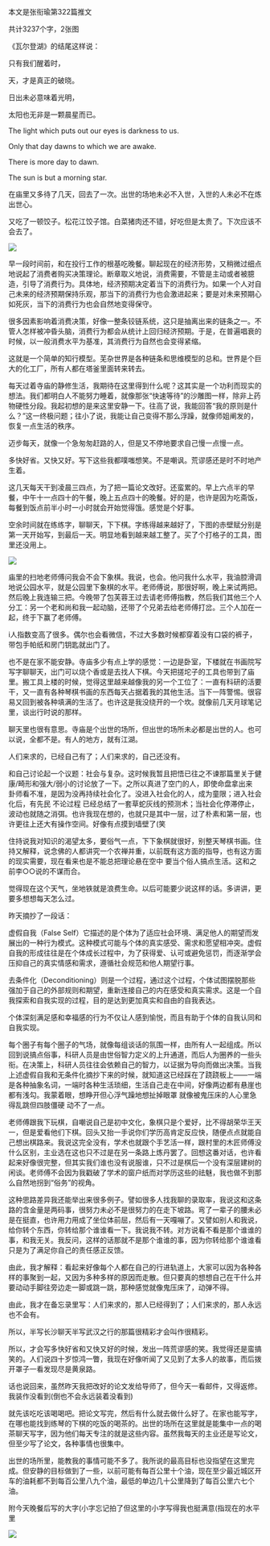 本文是张衔瑜第322篇推文

共计3237个字，2张图

《瓦尔登湖》的结尾这样说：

只有我们醒着时，

天，才是真正的破晓。

日出未必意味着光明，

太阳也无非是一颗晨星而已。

The light which puts out our eyes is darkness to us.

Only that day dawns to which we are awake.

There is more day to dawn.

The sun is but a morning star.

在庙里又多待了几天，回去了一次。出世的场地未必不入世，入世的人未必不在炼出世心。

又吃了一顿饺子。松花江饺子馆。白菜猪肉还不错，好吃但是太贵了。下次应该不会去了。

![](./images/img_001.jpeg)

早一段时间前，和在投行工作的根基吃晚餐。聊起现在的经济形势，又稍微过细点地说起了消费者购买决策理论。断章取义地说，消费需要，不管是主动或者被臆造，引导了消费行为。具体地，经济预期决定着当下的消费行为。如果一个人对自己未来的经济预期保持乐观，那当下的消费行为也会激进起来；要是对未来预期心如死灰，当下的消费行为也会自然地变得保守。

很多因素影响着消费决策，好像一整条铰链系统，这只是抽离出来的链条之一。不管人怎样被冲昏头脑，消费行为都会从统计上回归经济预期。于是，在普遍唱衰的时候，以一般消费水平为基准，其消费行为自然也会变得紧缩。

这就是一个简单的知行模型。芜杂世界是各种链条和思维模型的总和。世界是个巨大的化工厂，所有人都在塔釜里面转来转去。

每天过着寺庙的静修生活，我期待在这里得到什么呢？这其实是一个功利而现实的想法。我们都明白人不能努力睡着，就像那张“快速等待”的沙雕图一样，除非上药物硬性分段。我起初想的是来这里安静一下。往高了说，我能回答“我的原则是什么？”这一终极问题；往小了说，我能让自己变得不那么浮躁，就像师姐阐发的，恢复一点生活的秩序。

迈步每天，就像一个急匆匆赶路的人，但是又不停地要求自己慢一点慢一点。

多快好省。又快又好。写下这些我都噗嗤想笑。不是嘲讽。荒谬感还是时不时地产生着。

这几天每天干到凌晨三四点，为了把一篇论文改好。还蛮累的。早上六点半的早餐，中午十一点四十的午餐，晚上五点四十的晚餐。好的是，也许是因为吃斋饭，每餐到饭点前半小时一小时就会开始觉得饿。感觉是个好事。

空余时间就在练练字，聊聊天，下下棋。字练得越来越好了，下图的赤壁赋分别是第一天开始写，到最后一天。明显地看到越来越工整了。买了个打格子的工具，图里还没用上。

![](./images/img_002.jpeg)

庙里的扫地老师傅问我会不会下象棋。我说，也会。他问我什么水平，我油腔滑调地说公园水平，就是公园里下象棋的水平。老师傅说，那很好啊，晚上来试两把。然后晚上我连输三把。今晚带了包芙蓉王过去请老师傅指教，然后我们其他三个人分工：另一个老和尚和我一起动脑，还带了个兄弟去给老师傅打岔。三个人加在一起，终于下赢了老师傅。

i人指数变高了很多。偶尔也会看微信，不过大多数时候都穿着没有口袋的裤子，带包手帕纸和房门钥匙就出门了。

也不是在家不能安静。寺庙多少有点上学的感觉：一边是卧室，下楼就在书画院写写字聊聊天，出门可以烧个香或是去找人下棋。今天把搓坨子的工具也带到了庙里。搬工具上楼的时候，觉得这里越来越像我的另一个工位了：一直有科研的活要干，又一直有各种琴棋书画的东西每天占据着我的其他生活。当下一阵警惕。很容易又回到被各种填满的生活了。也许这是我没绕开的一个坎。就像前几天月球笔记里，谈出行时说的那样。

聊天里也很有意思。寺庙是个出世的场所，但出世的场所未必都是出世的人。也可以说，全都不是。有人的地方，就有江湖。

人们来求的，已经自己有了；人们来求的，自己还没有。

和自己讨论起一个议题：社会与复杂。这时候我暂且把悟已往之不谏那篇里关于健康/畸形和强大/弱小的讨论放了一下。之所以真进了空门的人，即使命盘拿出来 卦师看不准，是因为没再持续社会化了。没进入社会化的人，成为童限；进入社会化后，有先民 不论过程 已经总结了一套草蛇灰线的预测术；当社会化停滞停止，波动也就随之消弭。也许我现在想的，也就只是其中一层，过了朴素和第一层，也许更往上还大有操作空间。好像有点摸到墙壁了(笑

住持说我对知识的渴望太多，要俗气一点，下下象棋就很好，别整天琴棋书画。住持又解释，说念佛的人都讲究一个农禅并重，以前既有这方面的指导，也有这方面的现实需要，现在看来也是不能总把理论悬在空中 要当个俗人搞点生活。这和之前李○○说的不谋而合。

觉得现在这个天气，坐地铁就是浪费生命。以后可能要少说这样的话。多讲讲，更要多想想每天怎么过。

昨天摘抄了一段话：

虚假自我（False Self）它描述的是个体为了适应社会环境、满足他人的期望而发展出的一种行为模式。这种模式可能与个体的真实感受、需求和愿望相冲突。虚假自我的形成往往是在个体成长过程中，为了获得爱、认可或避免惩罚，而逐渐学会压抑自己的真实情感和需求，遵循社会规范和他人期望行事。

去条件化（Deconditioning）则是一个过程，通过这个过程，个体试图摆脱那些强加于自己的外部规则和期望，重新连接自己的内在感受和真实需求。这是一个自我探索和自我实现的过程，目的是达到更加真实和自由的自我表达。

个体深刻满足感和幸福感的行为不仅让人感到愉悦，而且有助于个体的自我认同和自我实现。

每个圈子有每个圈子的气场，就像每组谈话的氛围一样，由所有人一起组成。所以回到说搞点俗事，科研人员是由世俗智力定义的上升通道，而后人为圈养的一些头衔。在决策上，科研人员往往会依赖自己的智力，以证据为导向而做出决策。当我上述虚假自我和无条件化摘抄下来的时候，就知道这已经踩在了跷跷板上——一端是各种抽象名词，一端时各种生活琐细，生活自己走在中间，好像两边都有悬崖也都有浅勾。我蒙着眼，想睁开但心浮气躁地想扯掉眼罩 就像被鬼压床的人心里急得乱跳但四肢僵硬 动不了一点。

老师傅跟我下玩棋，自嘲说自己是初中文化，象棋只是个爱好，比不得胡荣华王天一，但是爱看他们下棋。回头又抬一手说你们学历高肯定反应快，随便点点就能自己想出棋路来。我说这完全没有，学术也就跟个手艺活一样，跟村里的木匠师傅没什么区别，主业选在这也只不过是在另一条路上炼丹罢了。回想这番对话，也许看起来好像很完整，但其实我们谁也没有说服谁，只不过是棋后一个没有深层建树的闲谈。老师傅不会因为我戳破了学术的窗户纸而对学历这些的祛魅，我也做不到那么自然地拐到“俗务”的视角。

这种思路差异我还能举出来很多例子。譬如很多人找我聊的录取率，我说这和这条路的含金量是两码事，很努力未必不是很努力的在走下坡路。弯了一辈子的腰未必是在挺直，也许用力用成了坐位体前屈，然后有一天嘎嘣了。又譬如别人和我说，给你转个东西，你转给那个谁谁看一下。我说我不转。对方说看不看是那个谁谁的事，和我无关。我反问，这样的话那就不是那个谁谁的事，因为你转给那个谁谁看只是为了满足你自己的责任感正反馈。

由此，我才解释：看起来好像每个人都在自己的行进轨道上，大家可以因为各种各样的事聚到一起，又因为多种多样的原因而走散。但只要真的想想自己在干什么并要动动手脚往旁边走一脚或跳一跳，那种感觉就像鬼压床了，动弹不得。

由此，我才在备忘录里写：人们来求的，那人已经得到了；人们来求的，那人永远也不会有。

所以，半写长沙聊天半写武汉之行的那篇很精彩才会叫作很精彩。

所以，才会写多快好省和又快又好的时候，发出一阵荒谬感的笑。我觉得还是蛮搞笑的。人们说四十岁惊鸿一瞥，我现在好像听闻了又见到了太多人的故事，而后拨开罩子一看发现尽是黄泉路。

话也说回来，虽然昨天我把改好的论文发给导师了，但今天一看邮件，又得返修。我装作没看到(倒也不会永远装着没看到)

就先该吃吃该喝喝吧。把论文写完，然后有什么就去做什么好了。在家也能写字，在哪也能找到练琴的下棋的吃饭的喝茶的。出世的场所在这里就是能集中一点的喝茶聊天写字，因为他们每天专注的就是这些内容。虽然我每天的主业还是写论文，但至少写了论文，各种事情也很集中。

出世的场所里，能教我的事情可能不多了。我所说的最高目标也没指望在这里完成。但安静的目标做到了一些，以前可能有每百公里十个油，现在至少最近城区开车的油耗都不到每百公里八九个油，最低的单边几十公里降到了每百公里六七个油。

附今天晚餐后写的大字(小字忘记拍了但这里的小字写得我也挺满意(指现在的水平里

![](./images/img_003.jpeg)
